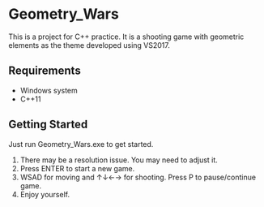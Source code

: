 # Geometry_Wars
This is a project for C++ practice. It is a shooting game with geometric elements as the theme developed using VS2017.

## Requirements
- Windows system
- C++11

## Getting Started
Just run Geometry_Wars.exe to get started.
1. There may be a resolution issue. You may need to adjust it.
2. Press ENTER to start a new game.
3. WSAD for moving and ↑↓←→ for shooting. Press P to pause/continue game.
4. Enjoy yourself.